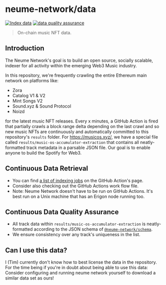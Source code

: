 # neume-network/data

[![Index data](https://github.com/neume-network/data/actions/workflows/node.js.yml/badge.svg)](https://github.com/neume-network/data/actions/workflows/node.js.yml)
[![data quality assurance](https://github.com/neume-network/data/actions/workflows/dataqualityassurance.js.yml/badge.svg)](https://github.com/neume-network/data/actions/workflows/dataqualityassurance.js.yml)

> On-chain music NFT data.

## Introduction

The Neume Network's goal is to build an open source, socially scalable, indexer
for all activity within the emerging Web3 Music industry.

In this repository, we're frequently crawling the entire Ethereum main network
on platforms like:

- Zora
- Catalog V1 & V2
- Mint Songs V2
- Sound.xyz & Sound Protocol
- Noizd

for the latest music NFT releases. Every x minutes, a GitHub Action is fired
that partially crawls a block range delta depending on the last crawl and so
new music NFTs are continuously and automatically committed to this
repository's `results` folder. For https://musicos.xyz/, we have a special file
called `results/music-os-accumulator-extraction` that contains all neatly-
formatted track metadata in a parsable JSON file. Our goal is to enable anyone
to build the Spotify for Web3.

## Continuous Data Retrieval

- You can find [a list of indexing
  jobs](https://github.com/neume-network/data/actions/workflows/node.js.yml) on
  the GitHub Action's page.
- Consider also checking out the GitHub Actions work flow file.
- Note: Neume Network doesn't have to be run on GitHub Actions. It's best run
  on a Unix machine that has an Erigon node running too.

## Continuous Data Quality Assurance

- All track data within `results/music-os-accumulator-extraction` is
  neatly-formatted according to the JSON schema of
  [`@neume-network/schema`](https://github.com/neume-network/schema/blob/main/schema.json).
- We ensure consistency over any track's uniqueness in the list.

## Can I use this data?

I (Tim) currently don't know how to best license the data in the repository. For the time being
if you're in doubt about being able to use this data: Consider configuring and running 
neume network yourself to download a similar data set as ours!
